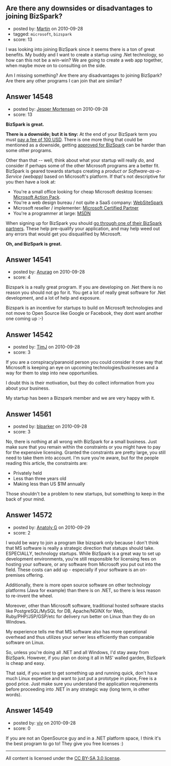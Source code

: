 ## Are there any downsides or disadvantages to joining BizSpark?

- posted by: [Martin](https://stackexchange.com/users/-1/4248-martin) on 2010-09-28
- tagged: `microsoft`, `bizspark`
- score: 13

I was looking into joining BizSpark since it seems there is a ton of great benefits.  My buddy and I want to create a startup using .Net technology, so how can this not be a win-win?  We are going to create a web app together, when maybe move on to consulting on the side.

Am I missing something?  Are there any disadvantages to joining BizSpark?  Are there any other programs I can join that are similar?


## Answer 14548

- posted by: [Jesper Mortensen](https://stackexchange.com/users/-1/1261-jesper-mortensen) on 2010-09-28
- score: 13

<p><strong>BizSpark is great.</strong></p>

<p><strong>There is a downside; but it is tiny:</strong> At the end of your BizSpark term you must <a href="http://www.microsoft.com/bizspark/Faqs.aspx#Startup-Question5" rel="nofollow">pay a fee of 100 USD</a>. There is one more thing that could be mentioned as a downside, getting <a href="http://answers.onstartups.com/questions/7706/microsofts-bizspark-program-and-their-acceptance-criteria">approved for BizSpark</a> can be harder than some other programs.</p>

<p>Other than that -- well, think about what your startup will really <em>do</em>, and consider if perhaps some of the other Microsoft programs are a better fit. BizSpark is geared towards startups creating a <em>product or Software-as-a-Service (webapp)</em> based on Microsoft's platform. If that's not descriptive for you then have a look at:</p>

<ul>
<li>You're a small office looking for cheap Microsoft desktop licenses: <a href="https://partner.microsoft.com/40016455" rel="nofollow">Microsoft Action Pack</a>.</li>
<li>You're a web design bureau / not quite a SaaS company: <a href="http://www.microsoft.com/web/websitespark/" rel="nofollow">WebSiteSpark</a></li>
<li>Microsoft reseller / implementer: <a href="https://partner.microsoft.com/" rel="nofollow">Microsoft Certified Partner</a></li>
<li>You're a programmer at large: <a href="http://msdn.microsoft.com" rel="nofollow">MSDN</a></li>
</ul>

<p>When signing up for BizSpark you should <a href="http://www.bizspark.com/Partners/Pages/Network_Partners.aspx" rel="nofollow">go through one of their BizSpark partners</a>. These help pre-qualify your application, and may help weed out any errors that would get you disqualified by Microsoft.</p>

<p><strong>Oh, and BizSpark is great.</strong></p>



## Answer 14541

- posted by: [Anurag](https://stackexchange.com/users/-1/4475-anurag) on 2010-09-28
- score: 4

Bizspark is a really great program. If you are developing on .Net there is no reason you should not go for it. You get a lot of really great software for .Net development, and a lot of help and exposure.

Bizspark is an incentive for startups to build on Microsoft technologies and not move to Open Source like Google or Facebook, they dont want another one coming up :-)


## Answer 14542

- posted by: [TimJ](https://stackexchange.com/users/-1/1172-timj) on 2010-09-28
- score: 3

If you are a conspiracy/paranoid person you could consider it one way that Microsoft is keeping an eye on upcoming technologies/businesses and a way for them to step into new opportunities.

I doubt this is their motivation, but they do collect information from you about your business.

My startup has been a Bizspark member and we are very happy with it.


## Answer 14561

- posted by: [blparker](https://stackexchange.com/users/-1/4449-blparker) on 2010-09-28
- score: 3

No, there is nothing at all wrong with BizSpark for a small business. Just make sure that you remain within the constraints or you might have to pay for the expensive licensing. Granted the constraints are pretty large, you still need to take them into account. I'm sure you're aware, but for the people reading this article, the constraints are:

 - Privately held
 - Less than three years old
 - Making less than US $1M annually

Those shouldn't be a problem to new startups, but something to keep in the back of your mind.



## Answer 14572

- posted by: [Anatoly G](https://stackexchange.com/users/-1/4495-anatoly-g) on 2010-09-29
- score: 2

I would be wary to join a program like bizspark only because I don't think that MS software is really a strategic direction that statups should take. ESPECIALLY, technology startups. While BizSpark is a great way to set up development environments, you're still responsible for licensing fees on hosting your software, or any software from Microsoft you put out into the field. These costs can add up - especially if your software is an on-premises offering.

Additionally, there is more open source software on other technology platforms (Java for example) than there is on .NET, so there is less reason to re-invent the wheel.

Moreover, other than Microsoft software, traditional hosted software stacks like PostgreSQL/MySQL for DB, Apache/NGINX for Web, Ruby/PHP/JSP/GSP/etc for delivery run better on Linux than they do on Windows.

My experience tells me that MS software also has more operational overhead and thus utilizes your server less efficiently than comparable software on Linux.

So, unless you're doing all .NET and all Windows, I'd stay away from BizSpark. However, if you plan on doing it all in MS' walled garden, BizSpark is cheap and easy.

That said, if you want to get something up and running quick, don't have much Linux expertise and want to just put a prototype in place, Free is a good price. Just make sure you understand the application requirements before proceeding into .NET in any strategic way (long term, in other words).


## Answer 14549

- posted by: [viv](https://stackexchange.com/users/-1/2665-viv) on 2010-09-28
- score: 0

If you are not an OpenSource guy and in a .NET platform space, I think it's the best program to go to! They give you free licenses :)



---

All content is licensed under the [CC BY-SA 3.0 license](https://creativecommons.org/licenses/by-sa/3.0/).
